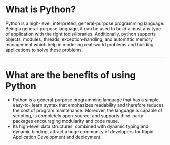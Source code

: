 # What is Python?
Python is a high-level, interpreted, general-purpose programming language. Being a general-purpose language, it can be used to build almost any type of application with the right tools/libraries. Additionally, python supports objects, modules, threads, exception-handling, and automatic memory management which help in modelling real-world problems and building applications to solve these problems.

---

# What are the benefits of using Python
+ Python is a general-purpose programming language that has a simple, easy-to- learn syntax that emphasizes readability and therefore reduces the cost of program maintenance. Moreover, the language is capable of scripting, is completely open-source, and supports third-party packages encouraging modularity and code reuse.
+ Its high-level data structures, combined with dynamic typing and dynamic binding, attract a huge community of developers for Rapid Application Development and deployment.